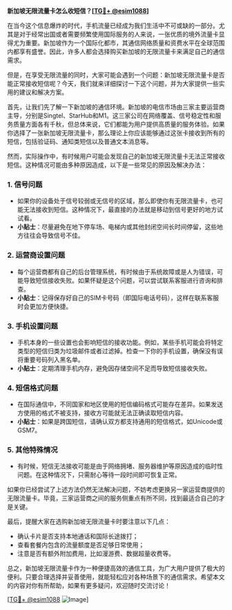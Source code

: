 **新加坡无限流量卡怎么收短信？[[TG💪+ @esim1088](https://t.me/s/esim1088)]**

在当今这个信息爆炸的时代，手机流量已经成为我们生活中不可或缺的一部分。尤其是对于经常出国或者需要频繁使用国际服务的人来说，一张优质的境外流量卡显得尤为重要。新加坡作为一个国际化都市，其通信网络质量和资费水平在全球范围内都享有盛誉。因此，许多人都会选择购买新加坡的无限流量卡来满足自己的通信需求。

但是，在享受无限流量的同时，大家可能会遇到一个问题：新加坡无限流量卡是否能正常接收短信呢？今天，我们就来详细探讨一下这个问题，并为大家提供一些实用的建议和解决方案。

首先，让我们先了解一下新加坡的通信环境。新加坡的电信市场由三家主要运营商主导，分别是Singtel、StarHub和M1。这三家公司在网络覆盖、信号稳定性和服务质量方面各有千秋，但总体来说，它们都能为用户提供高质量的服务体验。如果你选择了一张新加坡无限流量卡，那么理论上你应该能够通过这张卡接收到所有的短信，包括验证码、通知类短信以及普通文本消息等。

然而，实际操作中，有时候用户可能会发现自己的新加坡无限流量卡无法正常接收短信。这种情况可能由多种原因造成，以下是一些常见的原因及解决办法：

### 1. **信号问题**
   - 如果你的设备处于信号较弱或无信号的区域，那么即使你有无限流量卡，也可能无法接收到短信。这种情况下，最直接的办法就是移动到信号更好的地方试试看。
   - **小贴士**：尽量避免在地下停车场、电梯内或其他封闭空间长时间停留，这些地方往往会导致信号不佳。

### 2. **运营商设置问题**
   - 每个运营商都有自己的后台管理系统，有时候由于系统故障或是人为错误，可能导致短信接收失败。如果怀疑是这个问题，可以尝试联系客服进行咨询和排查。
   - **小贴士**：记得保存好自己的SIM卡号码（即国际电话号码），这样在联系客服时会更加方便快捷。

### 3. **手机设置问题**
   - 手机本身的一些设置也会影响短信的接收功能。例如，某些手机可能会将特定类型的短信归类为垃圾邮件或者过滤掉。检查一下你的手机设置，确保没有误将重要号码列入黑名单。
   - **小贴士**：定期清理手机内存，避免因存储空间不足而导致短信接收失败。

### 4. **短信格式问题**
   - 在国际通信中，不同国家和地区使用的短信编码格式可能存在差异。如果发送方使用的格式不被支持，接收方可能就无法正确读取短信内容。
   - **小贴士**：如果是跨国短信，请确认双方都支持通用的短信格式，如Unicode或GSM7。

### 5. **其他特殊情况**
   - 有时候，短信无法接收可能是由于网络拥堵、服务器维护等原因造成的临时性问题。在这种情况下，只需耐心等待一段时间即可恢复正常。

如果你已经尝试了上述方法仍然无法解决问题，不妨考虑更换另一家运营商提供的无限流量卡。毕竟，三家运营商之间的服务侧重点有所不同，找到最适合自己的才是关键。

最后，提醒大家在选购新加坡无限流量卡时要注意以下几点：
- 确认卡片是否支持本地通话和国际长途拨打；
- 查看套餐内包含的流量额度是否足够日常使用；
- 注意是否有额外附加费用，比如漫游费、数据超量收费等。

总之，新加坡无限流量卡作为一种便捷高效的通信工具，为广大用户提供了极大的便利。只要合理选择并妥善使用，就能轻松应对各种场景下的通信需求。希望本文的内容对你有所帮助，如果有更多疑问，欢迎随时交流讨论！

[[TG💪+ @esim1088](https://t.me/s/esim1088) ![Image](https://i.postimg.cc/4NQfJmqS/Snipaste-2025-05-13-00-14-12.png)]